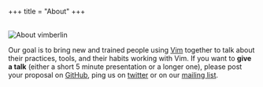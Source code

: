 +++
title = "About"
+++

<br>
<img src="/img/about.jpg" class="center" alt="About vimberlin"/>
<br>

Our goal is to bring new and trained people using <a rel="noopener noreferrer" href="http://www.vim.org/">Vim</a> together to talk about their practices, tools, and their habits working with Vim.
If you want to <strong>give a talk</strong> (either a short 5 minute presentation or a longer one), please post your proposal on <a rel="noopener noreferrer" href="https://github.com/vimberlin/vimberlin.de/issues/29">GitHub</a>, ping us on <a rel="noopener noreferrer" href="https://twitter.com/vimberlin">twitter</a> or on our
<a rel="noopener noreferrer" href="https://groups.google.com/group/vimberlin/">mailing list</a>.



